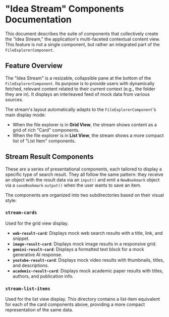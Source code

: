 # "Idea Stream" Components Documentation

This document describes the suite of components that collectively create the "Idea Stream," the application's multi-faceted contextual content view. This feature is not a single component, but rather an integrated part of the `FileExplorerComponent`.

## Feature Overview

The "Idea Stream" is a resizable, collapsible pane at the bottom of the `FileExplorerComponent`. Its purpose is to provide users with dynamically fetched, relevant content related to their current context (e.g., the folder they are in). It displays an interleaved feed of mock data from various sources.

The stream's layout automatically adapts to the `FileExplorerComponent`'s main display mode:
- When the file explorer is in **Grid View**, the stream shows content as a grid of rich "Card" components.
- When the file explorer is in **List View**, the stream shows a more compact list of "List Item" components.

## Stream Result Components

These are a series of presentational components, each tailored to display a specific type of search result. They all follow the same pattern: they receive an object with the result data via an `input()` and emit a `NewBookmark` object via a `saveBookmark` `output()` when the user wants to save an item.

The components are organized into two subdirectories based on their visual style:

### `stream-cards`
Used for the grid view display.
-   **`web-result-card`**: Displays mock web search results with a title, link, and snippet.
-   **`image-result-card`**: Displays mock image results in a responsive grid.
-   **`gemini-result-card`**: Displays a formatted text block for a mock generative AI response.
-   **`youtube-result-card`**: Displays mock video results with thumbnails, titles, and descriptions.
-   **`academic-result-card`**: Displays mock academic paper results with titles, authors, and publication info.

### `stream-list-items`
Used for the list view display. This directory contains a list-item equivalent for each of the card components above, providing a more compact representation of the same data.